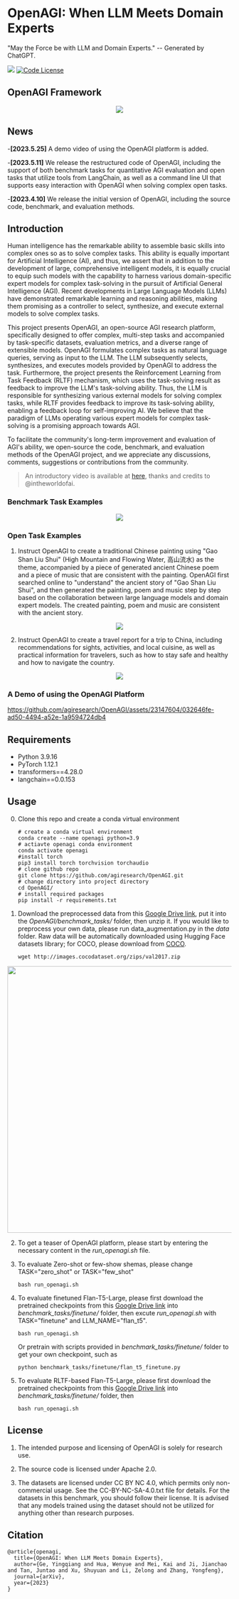 # OpenAGI: When LLM Meets Domain Experts

"May the Force be with LLM and Domain Experts." -- Generated by ChatGPT.

<a href='https://arxiv.org/pdf/2304.04370.pdf'><img src='https://img.shields.io/badge/Paper-PDF-red'></a> 
[![Code License](https://img.shields.io/badge/Code%20License-Apache_2.0-green.svg)](https://github.com/tatsu-lab/stanford_alpaca/blob/main/LICENSE)

## OpenAGI Framework
<p align="center">
<img src="images/illustration.png">
</p>

## News
-**[2023.5.25]** A demo video of using the OpenAGI platform is added.

-**[2023.5.11]** We release the restructured code of OpenAGI, including the support of both benchmark tasks for quantitative AGI evaluation and open tasks that utilize tools from LangChain, as well as a command line UI that supports easy interaction with OpenAGI when solving complex open tasks.

-**[2023.4.10]** We release the initial version of OpenAGI, including the source code, benchmark, and evaluation methods.

## Introduction
Human intelligence has the remarkable ability to assemble basic skills into complex ones so as to solve complex tasks. This ability is equally important for Artificial Intelligence (AI), and thus, we assert that in addition to the development of large, comprehensive intelligent models, it is equally crucial to equip such models with the capability to harness various domain-specific expert models for complex task-solving in the pursuit of Artificial General Intelligence (AGI). Recent developments in Large Language Models (LLMs) have demonstrated remarkable learning and reasoning abilities, making them promising as a controller to select, synthesize, and execute external models to solve complex tasks. 

This project presents OpenAGI, an open-source AGI research platform, specifically designed to offer complex, multi-step tasks and accompanied by task-specific datasets, evaluation metrics, and a diverse range of extensible models. OpenAGI formulates complex tasks as natural language queries, serving as input to the LLM. The LLM subsequently selects, synthesizes, and executes models provided by OpenAGI to address the task. Furthermore, the project presents the Reinforcement Learning from Task Feedback (RLTF) mechanism, which uses the task-solving result as feedback to improve the LLM's task-solving ability. Thus, the LLM is responsible for synthesizing various external models for solving complex tasks, while RLTF provides feedback to improve its task-solving ability, enabling a feedback loop for self-improving AI. We believe that the paradigm of LLMs operating various expert models for complex task-solving is a promising approach towards AGI. 

To facilitate the community's long-term improvement and evaluation of AGI's ability, we open-source the code, benchmark, and evaluation methods of the OpenAGI project, and we appreciate any discussions, comments, suggestions or contributions from the community.

>An introductory video is available at [here](https://youtu.be/7RaXPPXi0-Y), thanks and credits to @intheworldofai.

### Benchmark Task Examples
<p align="center">
<img src="images/benchmark.png">
</p>

### Open Task Examples
1. Instruct OpenAGI to create a traditional Chinese painting using "Gao Shan Liu Shui" (High Mountain and Flowing Water, 高山流水) as the theme, accompanied by a piece of generated ancient Chinese poem and a piece of music that are consistent with the painting. OpenAGI first searched online to "understand" the ancient story of "Gao Shan Liu Shui", and then generated the painting, poem and music step by step based on the collaboration between large language models and domain expert models. The created painting, poem and music are consistent with the ancient story.

<p align="center">
<img src="images/artwork.png">
</p>

2. Instruct OpenAGI to create a travel report for a trip to China, including recommendations for sights, activities, and local cuisine, as well as practical information for travelers, such as how to stay safe and healthy and how to navigate the country.

<p align="center">
<img src="images/travel_plan.png">
</p>

### A Demo of using the OpenAGI Platform
https://github.com/agiresearch/OpenAGI/assets/23147604/032646fe-ad50-4494-a52e-1a9594724db4


## Requirements
- Python 3.9.16
- PyTorch 1.12.1
- transformers==4.28.0
- langchain==0.0.153


## Usage

0. Clone this repo and create a conda virtual environment

    ```
    # create a conda virtual environment
    conda create --name openagi python=3.9
    # actiavte openagi conda environment
    conda activate openagi
    #install torch
    pip3 install torch torchvision torchaudio
    # clone github repo
    git clone https://github.com/agiresearch/OpenAGI.git
    # change directory into project directory
    cd OpenAGI/
    # install required packages
    pip install -r requirements.txt
    ```

1. Download the preprocessed data from this [Google Drive link](https://drive.google.com/drive/folders/1AjT6y7qLIMxcmHhUBG5IE1_5SnCPR57e?usp=share_link), put it into the *OpenAGI/benchmark_tasks/* folder, then unzip it. If you would like to preprocess your own data, please run data_augmentation.py in the *data* folder. Raw data will be automatically downloaded using Hugging Face datasets library; for COCO, please download from [COCO](https://cocodataset.org/#download).

    ```
    wget http://images.cocodataset.org/zips/val2017.zip
    ```


<p align="center">
<img src="images/data_sample.png" width="600">
</p>



2. To get a teaser of OpenAGI platform, please start by entering the necessary content in the *run_openagi.sh* file.


3. To evaluate Zero-shot or few-show shemas, please change TASK="zero_shot" or TASK="few_shot"   
    ```
    bash run_openagi.sh
    ```
   
4. To evaluate finetuned Flan-T5-Large, please first download the pretrained checkpoints from this [Google Drive link](https://drive.google.com/drive/folders/1AjT6y7qLIMxcmHhUBG5IE1_5SnCPR57e?usp=share_link) into *benchmark_tasks/finetune/* folder, then excute *run_openagi.sh* with TASK="finetune" and LLM_NAME="flan_t5". 
    ```
    bash run_openagi.sh
    ```
    
    Or pretrain with scripts provided in *benchmark_tasks/finetune/* folder to get your own checkpoint, such as

    ```
    python benchmark_tasks/finetune/flan_t5_finetune.py
    ```
 
 5. To evaluate RLTF-based Flan-T5-Large, please first download the pretrained checkpoints from this [Google Drive link](https://drive.google.com/drive/folders/1AjT6y7qLIMxcmHhUBG5IE1_5SnCPR57e?usp=share_link) into *benchmark_tasks/finetune/* folder, then
    ```
    bash run_openagi.sh
    ```
    
## License
1. The intended purpose and licensing of OpenAGI is solely for research use.

2. The source code is licensed under Apache 2.0.

3. The datasets are licensed under CC BY NC 4.0, which permits only non-commercial usage. See the CC-BY-NC-SA-4.0.txt file for details. For the datasets in this benchmark, you should follow their license. It is advised that any models trained using the dataset should not be utilized for anything other than research purposes.

## Citation

```
@article{openagi,
  title={OpenAGI: When LLM Meets Domain Experts},
  author={Ge, Yingqiang and Hua, Wenyue and Mei, Kai and Ji, Jianchao and Tan, Juntao and Xu, Shuyuan and Li, Zelong and Zhang, Yongfeng},
  journal={arXiv},
  year={2023}
}
```

